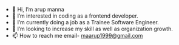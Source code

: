 - 👋 Hi, I’m arup manna
- 👀 I’m interested in coding as a frontend developer.
- 🌱 I’m currently doing a job as a Trainee Software Engineer.
- 💞️ I’m looking to increase my skill as well as organization growth.
- 📫 How to reach me email- maarup1999@gmail.com

<!---
arupm1999/arupm1999 is a ✨ special ✨ repository because its `README.md` (this file) appears on your GitHub profile.
You can click the Preview link to take a look at your changes.
--->
